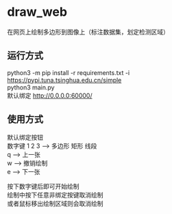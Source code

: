 # draw_web
在网页上绘制多边形到图像上（标注数据集，划定检测区域）

## 运行方式

python3 -m pip install -r requirements.txt -i https://pypi.tuna.tsinghua.edu.cn/simple  
python3 main.py  
默认绑定 http://0.0.0.0:60000/  

## 使用方式

默认绑定按钮  
数字键 1 2 3 --> 多边形 矩形 线段  
q --> 上一张  
w --> 撤销绘制  
e --> 下一张  

按下数字键后即可开始绘制  
绘制中按下任意非绑定按键取消绘制  
或者鼠标移出绘制区域则会取消绘制  